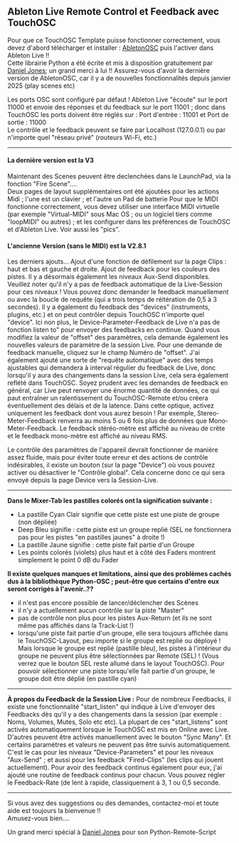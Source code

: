 ## Ableton Live  Remote Control et Feedback avec TouchOSC
Pour que ce TouchOSC Template puisse fonctionner correctement, vous devez d'abord télécharger et installer : [AbletonOSC](https://github.com/ideoforms/AbletonOSC) puis l'activer dans Ableton Live !!    
Cette librairie Python a été écrite et mis à disposition gratuitement par [Daniel Jones](https://danieljohnjones.com/); un grand merci à lui !!  Assurez-vous d'avoir la dernière version de AbletonOSC, car il y a de nouvelles fonctionnalités depuis janvier 2025 (play scenes etc)

Les ports OSC sont configuré par défaut ! Ableton Live "écoute" sur le port 11000 et envoie des réponses et du feedback sur le port 11001 ; donc dans TouchOSC les ports doivent être réglés sur : Port d'entrée : 11001 et Port de sortie : 11000   
Le contrôle  et le feedback peuvent se faire par Localhost (127.0.0.1) ou par n'importe quel "réseau privé" (routeurs Wi-Fi, etc.)  

---
#### La dernière version est la V3
Maintenant des Scenes peuvent être declenchées dans le LaunchPad, via la fonction "Fire Scene"....   
Deux pages de layout supplémentaires ont été ajoutées pour les actions Midi ; l'une est un clavier ; et l'autre un Pad de batterie
Pour que le MIDI fonctionne correctement, vous devez utiliser une interface MIDI virtuelle (par exemple "Virtual-MIDI" sous Mac OS ; ou un logiciel tiers comme "loopMIDI" ou autres) ; et les configurer dans les préférences de TouchOSC et d'Ableton Live. Voir aussi les "pics".
#### L'ancienne Version (sans le MIDI) est la  V2.8.1
Les derniers ajouts...
Ajout d'une fonction de défilement sur la page Clips : haut et bas et gauche et droite.
Ajout de feedback pour les couleurs des pistes.
Il y a désormais également les niveaux Aux-Send disponibles. Veuillez noter qu'il n'y a pas de feedback automatique de la Live-Session pour ces niveaux ! Vous pouvez donc demander le feedback manuellement ou avec la boucle de requête (qui a trois temps de réitération de 0,5 à 3 secondes).
Il y a également du feedback des "devices" (instruments, plugins, etc.) et on peut contrôler depuis TouchOSC n'importe quel "device". Ici non plus, le Device-Parameter-Feedback de Live n'a pas de fonction listen to" pour envoyer des feedbacks en continue. Quand vous modifiez la valeur de "offset" des paramètres, cela demande également les nouvelles valeurs de paramètre de la session Live. Pour une demande de feedback manuelle, cliquez sur le champ Numéro de "offset". J'ai également ajouté une sorte de "requête automatique" avec des temps ajustables qui demandera à interval régulier du feedback de Live, donc lorsqu'il y aura des changements dans la session Live, cela sera également reflété dans TouchOSC.
Soyez prudent avec les demandes de feedback en général, car Live peut renvoyer une énorme quantité de données, ce qui paut entraîner un ralentissement du TouchOSC-Remote et/ou créera éventuellement des délais et de la latence. Dans cette optique, activez uniquement les feedback dont vous aurez besoin ! Par exemple, Stereo-Meter-Feedback renverra au moins 5 ou 6 fois plus de données que Mono-Meter-Feedback. Le feedback stéréo-mètre est affiché au niveau de crête et le feedback mono-mètre est affiché au niveau RMS.

Le contrôle des paramètres de l'appareil devrait fonctionner de manière assez fluide, mais pour éviter toute erreur et des actions de contrôle indésirables, il existe un bouton (sur la page "Device") où vous pouvez activer ou désactiver le "Contrôle global". Cela concerne donc ce qui sera envoyé depuis la page Device vers la Session-Live.

---
**Dans le Mixer-Tab les pastilles colorés ont la signification suivante :**
- La pastille Cyan Clair signifie que cette piste est une piste de groupe (non dépliée)
- Deep Bleu signifie : cette piste est un groupe replié (SEL ne fonctionnera pas pour les pistes "en pastilles jaunes" à droite !)
- La pastille Jaune signifie : cette piste fait partie d'un Groupe
- Les points colorés (violets) plus haut et à côté des Faders montrent simplement le point 0 dB du Fader

**Il existe quelques manques et limitations, ainsi que des problèmes cachés dus à la bibliothèque Python-OSC ; peut-être que certains d'entre eux seront corrigés à l'avenir..??**
- il n'est pas encore possible de lancer/déclencher des Scènes
- il n'y a actuellement aucun contrôle sur la piste "Master"
- pas de contrôle non plus pour les pistes Aux-Return (et ils ne sont même pas affichés dans la Track-List !)
- lorsqu'une piste fait partie d'un groupe, elle sera toujours affichée dans le TouchOSC-Layout, peu importe si le groupe est replié ou déployé ! Mais lorsque le groupe est replié (pastille bleu), les pistes à l'intérieur du groupe ne peuvent plus être sélectionnées par Remote (SEL) ! (Vous verrez que le bouton SEL reste allumé dans le layout TouchOSC). Pour pouvoir sélectionner une piste lorsqu'elle fait partie d'un groupe, le groupe doit être déplié (en pastille cyan)

---
**À propos du Feedback de la Session Live :**
Pour de nombreux Feedbacks, il existe une fonctionnalité "start_listen" qui indique à Live d'envoyer des Feedbacks dès qu'il y a des changements dans la session (par exemple : Noms, Volumes, Mutes, Solo etc etc). La plupart de ces "start_listens" sont activés automatiquement lorsque le TouchOSC est mis en Online avec Live. D'autres peuvent être activés manuellement avec le bouton "Sync Many".
Et certains paramètres et valeurs ne peuvent pas être suivis automatiquement. C'est le cas pour les niveaux "Device-Parameters" et pour les niveaux "Aux-Send" ; et aussi pour les feedback "Fired-Clips" (les clips qui jouent actuellement). Pour avoir des feedback continus également pour eux, j'ai ajouté une routine de feedback continus pour chacun. Vous pouvez régler le Feedback-Rate (de lent à rapide, classiquement à 3, 1 ou 0,5 seconde.

---
Si vous avez des suggestions ou des demandes, contactez-moi  et toute aide est toujours la bienvenue !!   
Amusez-vous bien....

Un grand merci spécial à [Daniel Jones](https://github.com/ideoforms) pour son Python-Remote-Script
